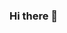 ### Hi there 👋

<!--
**arma1998/arma1998** is a ✨ _special_ ✨ repository because its `README.md` (this file) appears on your GitHub profile.

Here are some ideas to get you started:

- 🔭 I’m currently working as a Data Analyst 
- 🌱 I’m currently learning Machine learning problem
- 👯 I’m looking to collaborate on 
- 🤔 I’m looking for help with ...
- 💬 Ask me about ...
- 📫 How to reach me: https://www.linkedin.com/in/arman-ansari-151b69215
- 😄 Pronouns: ...
- ⚡ Fun fact: 
-->
